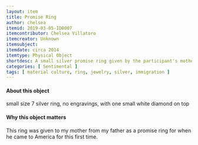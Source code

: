 ```yaml
---
layout: item
title: Promise Ring
author: chelsea
itemid: 2019-03-05-ID0007
itemcontributor: Chelsea Villatoro
itemcreator: Unknown
itemsubject: 
itemdate: circa 2014
itemtype: Physical Object
shortdesc: A small silver promise ring given by the participant's mother to the participant's father on leaving for America.
categories: [ Sentimental ]
tags: [ material culture, ring, jewelry, silver, immigration ]
---
```


#### About this object

small size 7 silver ring, no engravings, with one small white diamond on top

#### Why this object matters

This ring was given to my mother from my father as a promise ring for when he came to America for this first time. 
